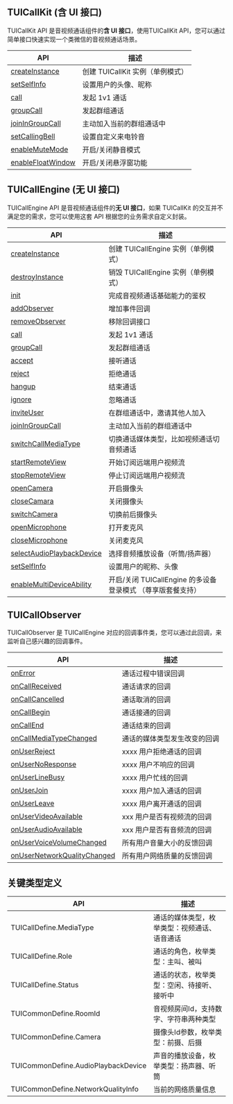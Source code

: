 ## TUICallKit (含 UI 接口)

TUICallKit API 是音视频通话组件的**含 UI 接口**，使用TUICallKit API，您可以通过简单接口快速实现一个类微信的音视频通话场景。

| API | 描述 |
|-----|-----|
| [createInstance](https://tcloud-doc.isd.com/document/product/647/78750?!preview#createinstance) | 创建 TUICallKit 实例（单例模式） |
| [setSelfInfo](https://tcloud-doc.isd.com/document/product/647/78750?!preview#setselfinfo) | 设置用户的头像、昵称             |
| [call](https://tcloud-doc.isd.com/document/product/647/78750?!preview#call) | 发起 1v1 通话                    |
| [groupCall](https://tcloud-doc.isd.com/document/product/647/78750?!preview#groupcall) | 发起群组通话                     |
| [joinInGroupCall](https://tcloud-doc.isd.com/document/product/647/78750?!preview#joiningroupcall) | 主动加入当前的群组通话中         |
| [setCallingBell](https://tcloud-doc.isd.com/document/product/647/78750?!preview#setcallingbell) | 设置自定义来电铃音               |
| [enableMuteMode](https://tcloud-doc.isd.com/document/product/647/78750?!preview#enablemutemode) | 开启/关闭静音模式                |
| [enableFloatWindow](https://tcloud-doc.isd.com/document/product/647/78750?!preview#enablefloatwindow) | 开启/关闭悬浮窗功能              |


## TUICallEngine (无 UI 接口)

TUICallEngine API 是音视频通话组件的**无 UI 接口**，如果 TUICallKit 的交互并不满足您的需求，您可以使用这套 API 根据您的业务需求自定义封装。

| API | 描述 |
|-----|-----|
| [createInstance](https://tcloud-doc.isd.com/document/product/647/78749?!preview#createinstance) | 创建 TUICallEngine 实例（单例模式）                         |
| [destroyInstance](https://tcloud-doc.isd.com/document/product/647/78749?!preview#destroyinstance) | 销毁 TUICallEngine 实例（单例模式）                         |
| [init](https://tcloud-doc.isd.com/document/product/647/78749?!preview#init) | 完成音视频通话基础能力的鉴权                                |
| [addObserver](https://tcloud-doc.isd.com/document/product/647/78749?!preview#addobserver) | 增加事件回调                                                |
| [removeObserver](https://tcloud-doc.isd.com/document/product/647/78749?!preview#removeobserver) | 移除回调接口                                                |
| [call](https://tcloud-doc.isd.com/document/product/647/78749?!preview#call) | 发起 1v1 通话                                               |
| [groupCall](https://tcloud-doc.isd.com/document/product/647/78749?!preview#groupcall) | 发起群组通话                                                |
| [accept](https://tcloud-doc.isd.com/document/product/647/78749?!preview#accept) | 接听通话                                                    |
| [reject](https://tcloud-doc.isd.com/document/product/647/78749?!preview#reject) | 拒绝通话                                                    |
| [hangup](https://tcloud-doc.isd.com/document/product/647/78749?!preview#hangup) | 结束通话                                                    |
| [ignore](https://tcloud-doc.isd.com/document/product/647/78749?!preview#ignore) | 忽略通话                                                    |
| [inviteUser](https://tcloud-doc.isd.com/document/product/647/78749?!preview#inviteuser) | 在群组通话中，邀请其他人加入                                |
| [joinInGroupCall](https://tcloud-doc.isd.com/document/product/647/78749?!preview#joiningroupcall) | 主动加入当前的群组通话中                                    |
| [switchCallMediaType](https://tcloud-doc.isd.com/document/product/647/78749?!preview#switchcallmediatype) | 切换通话媒体类型，比如视频通话切音频通话                    |
| [startRemoteView](https://tcloud-doc.isd.com/document/product/647/78749?!preview#startremoteview) | 开始订阅远端用户视频流                                      |
| [stopRemoteView](https://tcloud-doc.isd.com/document/product/647/78749?!preview#stopremoteview) | 停止订阅远端用户视频流                                      |
| [openCamera](https://tcloud-doc.isd.com/document/product/647/78749?!preview#opencamera) | 开启摄像头                                                  |
| [closeCamara](https://tcloud-doc.isd.com/document/product/647/78749?!preview#closecamara) | 关闭摄像头                                                  |
| [switchCamera](https://tcloud-doc.isd.com/document/product/647/78749?!preview#switchcamera) | 切换前后摄像头                                              |
| [openMicrophone](https://tcloud-doc.isd.com/document/product/647/78749?!preview#openmicrophone) | 打开麦克风                                                  |
| [closeMicrophone](https://tcloud-doc.isd.com/document/product/647/78749?!preview#closemicrophone) | 关闭麦克风                                                  |
| [selectAudioPlaybackDevice](https://tcloud-doc.isd.com/document/product/647/78749?!preview#selectaudioplaybackdevice) | 选择音频播放设备（听筒/扬声器）                             |
| [setSelfInfo](https://tcloud-doc.isd.com/document/product/647/78749?!preview#setselfinfo) | 设置用户的昵称、头像                                        |
| [enableMultiDeviceAbility](https://tcloud-doc.isd.com/document/product/647/78749?!preview#enablemultideviceability) | 开启/关闭 TUICallEngine 的多设备登录模式 （尊享版套餐支持） |

## TUICallObserver 
TUICallObserver 是 TUICallEngine 对应的回调事件类，您可以通过此回调，来监听自己感兴趣的回调事件。

| API | 描述 |
|-----|-----|
| [onError](https://tcloud-doc.isd.com/document/product/647/78751?!preview#onerror) | 通话过程中错误回调           |
| [onCallReceived](https://tcloud-doc.isd.com/document/product/647/78751?!preview#oncallreceived) | 通话请求的回调               |
| [onCallCancelled](https://tcloud-doc.isd.com/document/product/647/78751?!preview#oncallcancelled) | 通话取消的回调               |
| [onCallBegin](https://tcloud-doc.isd.com/document/product/647/78751?!preview#oncallbegin) | 通话接通的回调               |
| [onCallEnd](https://tcloud-doc.isd.com/document/product/647/78751?!preview#oncallend) | 通话结束的回调               |
| [onCallMediaTypeChanged](https://tcloud-doc.isd.com/document/product/647/78751?!preview#oncallmediatypechanged) | 通话的媒体类型发生改变的回调 |
| [onUserReject](https://tcloud-doc.isd.com/document/product/647/78751?!preview#onuserreject) | xxxx 用户拒绝通话的回调      |
| [onUserNoResponse](https://tcloud-doc.isd.com/document/product/647/78751?!preview#onusernoresponse) | xxxx 用户不响应的回调        |
| [onUserLineBusy](https://tcloud-doc.isd.com/document/product/647/78751?!preview#onuserlinebusy) | xxxx 用户忙线的回调          |
| [onUserJoin](https://tcloud-doc.isd.com/document/product/647/78751?!preview#onuserjoin) | xxxx 用户加入通话的回调      |
| [onUserLeave](https://tcloud-doc.isd.com/document/product/647/78751?!preview#onuserleave) | xxxx 用户离开通话的回调      |
| [onUserVideoAvailable](https://tcloud-doc.isd.com/document/product/647/78751?!preview#onuservideoavailable) | xxx 用户是否有视频流的回调   |
| [onUserAudioAvailable](https://tcloud-doc.isd.com/document/product/647/78751?!preview#onuseraudioavailable) | xxx 用户是否有音频流的回调   |
| [onUserVoiceVolumeChanged](https://tcloud-doc.isd.com/document/product/647/78751?!preview#onuservoicevolumechanged) | 所有用户音量大小的反馈回调   |
| [onUserNetworkQualityChanged](https://tcloud-doc.isd.com/document/product/647/78751?!preview#onusernetworkqualitychanged) | 所有用户网络质量的反馈回调   |


## 关键类型定义
| API | 描述 |
|-----|-----|
| TUICallDefine.MediaType | 通话的媒体类型，枚举类型：视频通话、语音通话 |
| TUICallDefine.Role | 通话的角色，枚举类型：主叫、被叫 |
| TUICallDefine.Status | 通话的状态，枚举类型：空闲、待接听、接听中 |
| TUICommonDefine.RoomId | 音视频房间Id，支持数字、字符串两种类型 |
| TUICommonDefine.Camera | 摄像头Id参数，枚举类型：前摄、后摄|
| TUICommonDefine.AudioPlaybackDevice | 声音的播放设备，枚举类型：扬声器、听筒 |
| TUICommonDefine.NetworkQualityInfo | 当前的网络质量信息 |








